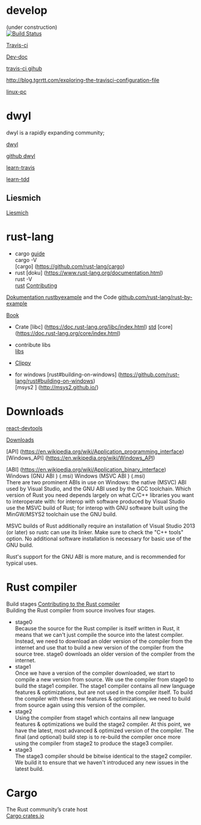 # develop   


  (under construction)   
[![Build Status](https://secure.travis-ci.org/robisys/develop.svg?branch=master)](https://travis-ci.org/robisys/develop)

[Travis-ci](https://en.wikipedia.org/wiki/Travis_CI)

[Dev-doc](https://github.com/robisys/develop/blob/master/Dev-doc.md)

[travis-ci  gihub](https://github.com/travis-ci/travis-ci)

http://blog.tgrrtt.com/exploring-the-travisci-configuration-file

[linux-pc](linux-pc)

# dwyl 
dwyl is a rapidly expanding community; 

[dwyl](https://dwyl.com/) 


[github dwyl](https://github.com/dwyl)

[learn-travis](https://github.com/dwyl/learn-travis)

[learn-tdd](https://github.com/dwyl/learn-tdd)


## Liesmich

[Liesmich](https://github.com/robisys/develop/edit/master/Liesmich.md)
   
# rust-lang  
* cargo   [guide](http://doc.crates.io/guide.html)   
  cargo -V    
[cargo] (https://github.com/rust-lang/cargo)
* rust    [doku]   (https://www.rust-lang.org/documentation.html)    
  rust -V    
[rust](https://github.com/rust-lang/rust)  [ Contributing](https://github.com/rust-lang/rust/blob/master/CONTRIBUTING.md)  


[Dokumentation ](https://doc.rust-lang.org/book/documentation.html) 
[ rustbyexample](http://rustbyexample.com/index.html) 
and the  Code  [github.com/rust-lang/rust-by-example](https://github.com/rust-lang/rust-by-example)

[Book](https://doc.rust-lang.org/book/)

* Crate
[libc] (https://doc.rust-lang.org/libc/index.html) 
[std](https://doc.rust-lang.org/std/)
[core]    (https://doc.rust-lang.org/core/index.html)
    
 
* contribute libs  
  [libs](https://www.rust-lang.org/contribute-libs.html)   

* [Clippy](https://github.com/Manishearth/rust-clippy)

* for windows
[rust#building-on-windows] (https://github.com/rust-lang/rust#building-on-windows)  
 [msys2 ] (http://msys2.github.io/)  

# Downloads  
[react-devtools](https://github.com/facebook/react-devtools)

[Downloads](https://www.rust-lang.org/downloads.html)  

[API]   (https://en.wikipedia.org/wiki/Application_programming_interface)
[Windows_API] (https://en.wikipedia.org/wiki/Windows_API)

[ABI]  (https://en.wikipedia.org/wiki/Application_binary_interface)  
Windows (GNU ABI ) (.msi) 	 Windows (MSVC ABI ) (.msi)    
There are two prominent ABIs in use on Windows: the native (MSVC) ABI used by Visual Studio, and the GNU ABI used by the GCC toolchain. Which version of Rust you need depends largely on what C/C++ libraries you want to interoperate with: for interop with software produced by Visual Studio use the MSVC build of Rust; for interop with GNU software built using the MinGW/MSYS2 toolchain use the GNU build.

MSVC builds of Rust additionally require an installation of Visual Studio 2013 (or later) so rustc can use its linker. Make sure to check the "C++ tools" option. No additional software installation is necessary for basic use of the GNU build.

Rust's support for the GNU ABI is more mature, and is recommended for typical uses. 




#  Rust compiler   
 Build stages [Contributing to the Rust compiler](https://gregchapple.com/contributing-to-the-rust-compiler/)       
  Building the Rust compiler from source involves four stages.
  * stage0    
Because the source for the Rust compiler is itself written in Rust, it means that we can't just compile the source into the latest compiler. Instead, we need to download an older version of the compiler from the internet and use that to build a new version of the compiler from the source tree.
stage0 downloads an older version of the compiler from the internet.
  * stage1    
Once we have a version of the compiler downloaded, we start to compile a new version from source. We use the compiler from stage0 to build the stage1 compiler.
The stage1 compiler contains all new language features & optimizations, but are not used in the compiler itself. To build the compiler with these new features & optimizations, we need to build from source again using this version of the compiler.
  * stage2  
Using the compiler from stage1 which contains all new language features & optimizations we build the stage2 compiler. At this point, we have the latest, most advanced & optimized version of the compiler.
The final (and optional) build step is to re-build the compiler once more using the compiler from stage2 to produce the stage3 compiler.
  * stage3   
The stage3 compiler should be bitwise identical to the stage2 compiler. We build it to ensure that we haven't introduced any new issues in the latest build.

# Cargo  
  The Rust community’s crate host   
[Cargo crates.io](https://crates.io/)


